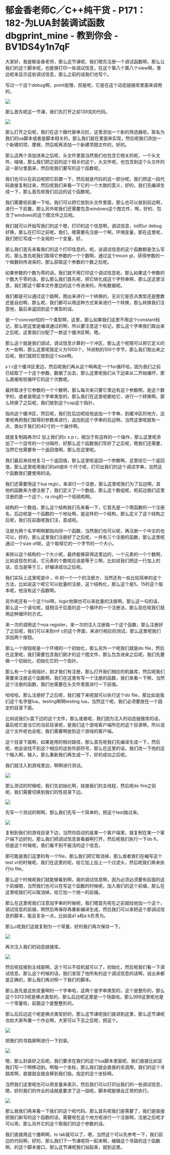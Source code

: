# 郁金香老师C／C++纯干货 - P171：182-为LUA封装调试函数dbgprint_mine - 教到你会 - BV1DS4y1n7qF

大家好，我是郁金香老师，那么这节课呢，我们嗯先注册一个调试函数啊，那么让我们的这个脚本呢，也能够打印一些调试信息，在这个第八个第八个view啊，里边呢来显示这些调试信息，那么之前的话我们也写个。

写过一个这个debug啊，point挺慢，但是呢，它是在这个动态链接库里面来调用的。

![](img/49877e28e50c179a37dc571022e0e080_1.png)

那么首先呢这一节课，我们先打开之前139克的代码。

![](img/49877e28e50c179a37dc571022e0e080_3.png)

那么打开之后呢，我们在这个跟代替单元栏，这里添加一个新的筛选器呃，取名为我们的ua脚本或者是脚本相关的，那么我们就在里面来实现，然后呢我们添加一个新建的项，摩根，然后呢再添加一个新建项图文件的，好的。

那么这两个添加进来之后呢，头文件里面当然我们也包含它相关的呃，一个头文件，啵啵，那么我们把之前的这个相关的这个，头文件呢，也包含到这个头文件的这一部分里面来，然后呢我们要写的这个函数呢。

我们也可以在前边呢把它前置一下，然后就是代码的这一部分呢，我们把这一段代码直接复制过来，然后呢我们来看一下它的一个大致的意义，好的，我们先编译生成一下，那么首先呢我们后边的这个函数呢。

我们需要呃前置一下哈，我们可以把它放到头文件里面，那么也可以放到前边啊，进行一下前置，那么另外呢我们还需要包含windows这个图文件，啊，好的，包含了windows的这个图文件之后呢。

我们就可以开始写我们的这个嗯，打印的这个信息啊，调试信息，lol的ur debug好换，那么在打印之前呢，我们，嗯需要先注册一个啊，环境变量，那在这里呢，我们把它写成一个全局的一个变量，好。

那么我们首先来看我们的这个打印信息的，呃，谈调试信息的这个函数额是怎么写的，那么首先呢我们取得它参数的一个个数啊，通过这个moon gt，获得参数的一个做数码传进来的，那么获取这个参数的个数之后呢。

如果参数的个数为零的话，我们就不用打印这个调试信息呃，那么如果这个参数的个数大于零的话，那么那么我们首先呢，把它转化成这个字符串啊，那么这这里注意，我们那这个脚本文件里边的这个传进来的，所有数据呢。

我们都是可以通过这个路啊，图出来进行一个转换的，无论它是否点类型还是整数还是自创啊，那么呢，我们都可以用这种方式来来进行一个转换，那么转换我们注意他，最后来返回到这个类型的话。

是一个concept恰的一个类型啊，这里，那么如果我们这里不用这个constant标记，那么呢这里是编译通过的啊，所以要注意这个标记，那么这个字串我们取出来之后呢，这里我们分配了一款这个缓冲区啊，嗯。

那么这个就是我们调试，调试信息计算的一个冲区，那么这个呢嗯可以把它定义的大一些啊，那么这里呢我定义为1000个，16进制的100个字节，那么我们取出来之后呢，我们就把它放到这个size啊。

s t r这个缓冲区里边，然后呢我们再从这个啊再定一个for循环哈，因为我们之前已经取了一个这个参数，数据了出去，那么这里呢我们从下边来从二开始循环，那么直接呢呃循环它的这个次数呢。

最终取决于它参数的一个个数啊，那么每次来只要它里边有这个参数啊，是这个数字的，或者是嗯这个字串类型的，那么我们在这里呢都给它，进行一个转换啊，那么转换了之后呢，我们放到这个csp这个指针。

指向这个缓冲区，然后呢，我们在后边呢给他追加一个字串，到缓冲区的地方，这里呢再把我们取得的参数来进行，追加到这个字串的后边啊，当然这里呢就有一点，类似于我们的40寸的一个操作啊。

就是复制路再次t2 加上我们的c s p r，相当于有这样的一个操作，那么这里呢添加了一个逗号的一个分隔符，好那么这个函数我们写好了之后呢，嗯我们还需要，当然它也需要有一个返回值啊，那么在这里呢。

我们最后来给他复习一个返回值，那么这里呢返回一个参数啊，这里给它一个返回值，那么这里呢用我们的alt或t8 个尺寸呢，打印出我们的这个调试字串，当然这个函数我们要使用的话。

我们还需要用这个lua regic，来进行一个注册，那么这里呢我们为了后边啊，其他的函数来方便注册了，我们定义了一个数组，那么这个数组呢，呃前边我们这里注册的是一个这个，ra ring的一个呃结构啊。

结构的一个数组，那么这个结构我们先来看一下，它首先是一个嗯函数的一个注册名，后边呢是一个函数的一个地址啊，是这样的一个结构，那么定义了这个结构之后呢，我们在前面呢我们注，意成呃。

注册为两个名字啊啊都指向同一个函数，当然我们也可以呢，再注册一个中文的也可以，好的，那么这里我们注册好了之后呢，一共有三个注册的函数，那么这里呢通过一个size of呃，这个取得它的一个字节的一个大小。

来除以这个结构的一个大小呢，最终能够获得这里边的，一个元素的一个个数啊，比如说现在的话，它元素的个数呢应该是等于三啊，比如说我们把这一行加上的话，应当是等于三，好编译成功之后呢。

我们实际上这里呢是i9 ，i9 的一个一个的注册方，当然还有一些比较简单的这个方法，比如说这个呢它可以批量的注册，这个结构化，那么这个是5。15的这个版本呢，他没有这个函数啊。

另外呢还有一个这个lol啊，logic他跟也可以来批量的注册啊，那么这一句的话，那么这一个语句呢，就相当于后面的这一个循环的一个注册法，那么现在呢我们就用这种循环的方式。

来一次的调用这个noa register，来一次的注入注册每一个这个函数，那么注册好了之后呢，我们可以来到mf c的这个界面，来进行相应的测试，那么这里呢我们添加两个按钮。

那么一个按钮呢是一个环境的一个初始化，那么另外一个呢我们就是do file，然后在这里呢，我们需要包含我们刚才的这个图文件，那么包含进来之后呢，我们先要做一个初始化，初始化它的一个指针。

那么有一个全局指针，刚才我们有注册，那么打开我们相应的机器库，然后呢我们需要来注册这个函数啊，我们在这里有写一个注册的函数，我们来看一下啊，当然这个注册的函数，我们也需要在头文件里面进行一下前值。

哈哈哈，那么注册好了之后呢，我们接下来呢就可以执行这个do file，那比如说我们这个名字是lua，testing啊啊testing lua，当然这个呢，我们必须要放在一个固定的目录下面。

比如说我们c盘下边的这个文件，那么或者呢，我们因为注入的动态链接库的话，最后呢它是当它的当前目录呢，是我们这个游戏客户端所在的这个目录啊，所以说这个文件呢也会呢，我们需要啊放到这个游戏的客户端。

这个目录下面啊，如果是用的相对路径，那么首先呢我们先编译生成一下，然后呢，他会说找不到这个相应的这些外部符号，那么在这里的话，我们改一下他的这个输入啊，输入，那么重新我们再生成一下，好的成功之后呢。

我们就注入到游戏里边，啊啊进行测试。

![](img/49877e28e50c179a37dc571022e0e080_5.png)

那么测试的时候呢，我们先初始化啊，挂接我们的主线程，然后呢do fire之前呢，我们需要切换到我们的性目录下边。



![](img/49877e28e50c179a37dc571022e0e080_7.png)

先写一个测试的啊啊，那么我们先写一个简单的，把这个test路过来。

![](img/49877e28e50c179a37dc571022e0e080_9.png)

复制到我们的游戏目录下边，当然你启动的是某一个客户端里，就复制在某一个客户端下边好的，那么我们把调试信息查看器啊打开，然后呢我们执行一下do fi，但是这个时候呢，我们看不到不振活的这个信息。

那可能是我们这里的有一个file，那么我们把它取消掉，那么或者我们在编写这个test vr的时候呢，我们在这里的呃，给它加上加上一个过滤头，然后呢我们再来执行to file。

那么这个时候呢我们就能够看到啊，我的调试信息啊，因为必须必须要有前面的这个前缀嗯，当然我们也可以在写这个函数的时候呢，加入我们的这个前缀，那么在这里呢我们可以取消掉，给它加一个统一的前缀。

那么在这里呢我们注意加字串的时候呢，我们嗯首先呢在之前就给他加一个这个，调试信息的前缀，啊然后再保存再重新编译生成，然后我们可以来把这个那调试信息的脚本，能且复杂一点，比如说a1 a和a b负责为。

那么c呢我们这就复制为一个常量，好的我们再次保存一下。

![](img/49877e28e50c179a37dc571022e0e080_11.png)

再次注入我们的动态链接库。

![](img/49877e28e50c179a37dc571022e0e080_13.png)

然后呢挂接到主线层啊，这个可以不挂机就可以了，初始化，然后呢我们看一下调试信息，那么这个时候的话，我们发现了他所有的这个调试信息的话啊，说出来都是正确的，那么我们再对照一下我们的脚本。

那么首先是这些变量啊的一个字串哈，这两个是字串类型的，这个是整形的，那么这个33123呢是佛点类型的，那么后边呢这里是一个场面哈，那么999这里呢也是一个常量哈，前面这个是整整形的。

那么后后边这个呢是佛点类型好的，那么这节课呢我们就讲到这里，那么这节课呢也给大家布置一个作业啊，大家可以下去之后呢，把这个。



![](img/49877e28e50c179a37dc571022e0e080_15.png)

把我们的寻路廓啊进行一下封装。

![](img/49877e28e50c179a37dc571022e0e080_17.png)

嗯，那么封装好之后呢，我们要求在我们的这个lua脚本里面呢，我们直接比如说我们写一个啊移动到，啊每一个坐标，那么我们就会直接的去调用，我们的这个寻路库啊，直接就会就会移到我们指，指定的这个坐标啊。

当然我们这里呢也可以用变量来表示，然后我们可以打印出我们的一些调试信息，嗯，好的我们的作业的话就是要求了这一段呃，脚本呢能够会正常的执行。



![](img/49877e28e50c179a37dc571022e0e080_19.png)

那么我我们再来看一下我们的这个呃代码，那么首先呢我们是需要了，我们是直接把我们新写的这个函数的话，需要呢在这个地方呢进行一个注册啊，注册之后呢才可以用，那么另外它的这个取我们的这个参数的话。

我们直接用这个撸啊啊，to lab就可以了，嗯，当然这个可以先参考一下，我们前边的代码啊，好的，那么我们下一节课呢将一起来啊，编辑这个寻路的这个函数啊，的这个脚本接口，那么这节课呢我们站起来，就到这里。


